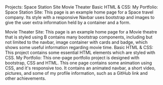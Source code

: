 Projects:
Space Station Site
Movie Theater
Basic HTML & CSS:
My Portfolio:
Space Station Site:
This page is an example home page for a Space travel company. Its style with a responsive Navbar uses bootstrap and images to give the user extra information held by a container and a form.

Movie Theater Site:
This page is an example home page for a Movie theatre that is styled using B contains many bootstrap components, including but not limited to the navbar, image container with cards and badge, which shows some useful information regarding movie time.
Basic HTML & CSS:
This project contains some essential HTML elements which are styled with CSS.
My Portfolio:
This one-page portfolio project is designed with bootstrap, CSS and HTML.
This one page contains some animation using CSS, and it's responsive too.
It contains an animated navbar, a short video, pictures, and some of my profile information, such as a GitHub link and other achievements.
